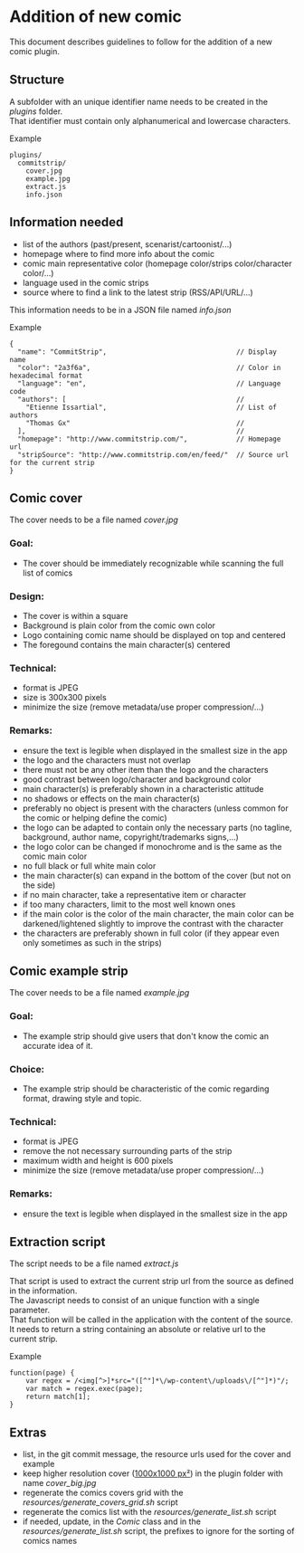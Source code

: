 
Addition of new comic
=====================

This document describes guidelines to follow for the addition of a new comic plugin.


Structure
---------

A subfolder with an unique identifier name needs to be created in the _plugins_ folder.  
That identifier must contain only alphanumerical and lowercase characters.

Example
```
plugins/
  commitstrip/
    cover.jpg
    example.jpg
    extract.js
    info.json
```


Information needed
------------------

- list of the authors (past/present, scenarist/cartoonist/...)
- homepage where to find more info about the comic
- comic main representative color (homepage color/strips color/character color/...)
- language used in the comic strips
- source where to find a link to the latest strip (RSS/API/URL/...)

This information needs to be in a JSON file named _info.json_

Example
```
{
  "name": "CommitStrip",                                // Display name
  "color": "2a3f6a",                                    // Color in hexadecimal format
  "language": "en",                                     // Language code
  "authors": [                                          //
    "Etienne Issartial",                                // List of authors
    "Thomas Gx"                                         //
  ],                                                    //
  "homepage": "http://www.commitstrip.com/",            // Homepage url
  "stripSource": "http://www.commitstrip.com/en/feed/"  // Source url for the current strip
}
```


Comic cover
-----------

The cover needs to be a file named _cover.jpg_

### Goal:
- The cover should be immediately recognizable while scanning the full list of comics

### Design:
- The cover is within a square
- Background is plain color from the comic own color
- Logo containing comic name should be displayed on top and centered
- The foregound contains the main character(s) centered

### Technical:
- format is JPEG
- size is 300x300 pixels
- minimize the size (remove metadata/use proper compression/...)

### Remarks:
- ensure the text is legible when displayed in the smallest size in the app
- the logo and the characters must not overlap
- there must not be any other item than the logo and the characters
- good contrast between logo/character and background color
- main character(s) is preferably shown in a characteristic attitude
- no shadows or effects on the main character(s)
- preferably no object is present with the characters (unless common for the comic or helping define the comic)
- the logo can be adapted to contain only the necessary parts (no tagline, background, author name, copyright/trademarks signs,...)
- the logo color can be changed if monochrome and is the same as the comic main color
- no full black or full white main color
- the main character(s) can expand in the bottom of the cover (but not on the side)
- if no main character, take a representative item or character
- if too many characters, limit to the most well known ones
- if the main color is the color of the main character, the main color can be darkened/lightened slightly to improve the contrast with the character
- the characters are preferably shown in full color (if they appear even only sometimes as such in the strips)


Comic example strip
-------------------

The cover needs to be a file named _example.jpg_

### Goal:
- The example strip should give users that don't know the comic an accurate idea of it.

### Choice:
- The example strip should be characteristic of the comic regarding format, drawing style and topic.

### Technical:
- format is JPEG
- remove the not necessary surrounding parts of the strip
- maximum width and height is 600 pixels
- minimize the size (remove metadata/use proper compression/...)

### Remarks:
- ensure the text is legible when displayed in the smallest size in the app


Extraction script
-----------------

The script needs to be a file named _extract.js_

That script is used to extract the current strip url from the source as defined in the information.  
The Javascript needs to consist of an unique function with a single parameter.  
That function will be called in the application with the content of the source.  
It needs to return a string containing an absolute or relative url to the current strip.

Example
```
function(page) {
    var regex = /<img[^>]*src="([^"]*\/wp-content\/uploads\/[^"]*)"/;
    var match = regex.exec(page);
    return match[1];
}
```


Extras
------

- list, in the git commit message, the resource urls used for the cover and example
- keep higher resolution cover ([1000x1000 px²](https://github.com/tardypad/sailfishos-daily-comics/pull/86#issuecomment-491614824)) in the plugin folder with name _cover_big.jpg_
- regenerate the comics covers grid with the _resources/generate_covers_grid.sh_ script
- regenerate the comics list with the _resources/generate_list.sh_ script
- if needed, update, in the _Comic_ class and in the _resources/generate_list.sh_ script,
  the prefixes to ignore for the sorting of comics names
